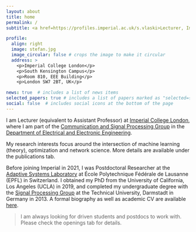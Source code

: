 ```yaml
---
layout: about
title: home
permalink: /
subtitle: <a href=https://profiles.imperial.ac.uk/s.vlaski>Lecturer, Imperial College London</a>

profile:
  align: right
  image: stefan.jpg
  image_circular: false # crops the image to make it circular
  address: >
    <p>Imperial College London</p>
    <p>South Kensington Campus</p>
    <p>Room 810, EEE Building</p>
    <p>London SW7 2BT, UK</p>

news: true  # includes a list of news items
selected_papers: true # includes a list of papers marked as "selected={true}"
social: false  # includes social icons at the bottom of the page
---
```

I am Lecturer (equivalent to Assistant Professor) at [Imperial College London](https://www.imperial.ac.uk/), where I am part of the [Communication and Signal Processing Group](https://www.imperial.ac.uk/electrical-engineering/research/comms-and-signal-processing/) in the [Department of Electrical and Electronic Engineering](https://www.imperial.ac.uk/electrical-engineering/).

My research interests focus around the intersection of machine learning (theory), optimization and network science. More details are available under the publications tab.

Before joining Imperial in 2021, I was Postdoctoral Researcher at the [Adaptive Systems Laboratory](https://asl.epfl.ch/) at École Polytechnique Fédérale de Lausanne (EPFL) in Switzerland. I obtained my PhD from the University of California, Los Angeles (UCLA) in 2019, and completed my undergraduate degree with the [Signal Processing Group](https://www.spg.tu-darmstadt.de/spg/index.en.jsp) at the Technical University, Darmstadt in Germany in 2013. A formal biography as well as academic CV are available [here](https://stefanvlaski.github.io/assets/pdf/vlaski_cv.pdf).

> I am always looking for driven students and postdocs to work with. Please check the openings tab for details.
